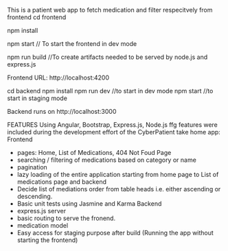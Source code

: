 This is a patient web app to fetch medication and filter respecitvely from frontend
cd frontend

npm install

npm start  // To start the frontend in dev mode

npm run build  //To create artifacts needed to be served by node.js and express.js

Frontend URL: http://localhost:4200

cd backend
npm install
npm run dev   //to start in dev mode
npm start    //to start in staging mode

Backend runs on http://localhost:3000


FEATURES
Using Angular, Bootstrap, Express.js, Node.js ffg features were included during the development effort of the CyberPatient take home app:
Frontend
- pages: Home, List of Medications, 404 Not Foud Page
- searching / filtering of medications based on category or name
- pagination
- lazy loading of the entire application starting from home page to List of medications page
  and backend
- Decide list of mediations order from table heads i.e. either ascending or descending.
- Basic unit tests using Jasmine and Karma
Backend
- express.js server
- basic routing to serve the fronend.
- medication model
- Easy access for staging purpose after build (Running the app without starting the frontend)

